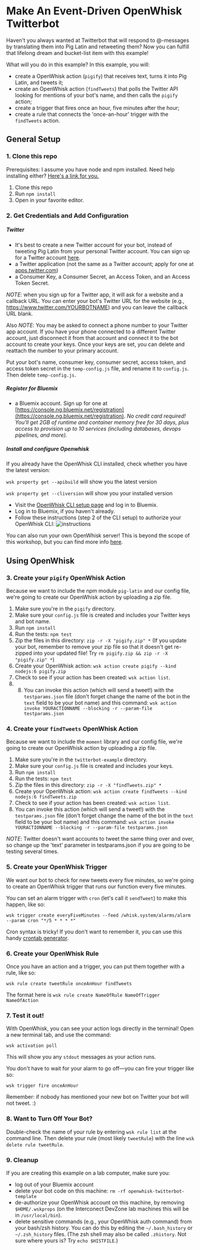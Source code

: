 # Make An Event-Driven OpenWhisk Twitterbot

Haven't you always wanted at Twitterbot that will respond to @-messages by translating them into Pig Latin and retweeting them? Now you can fulfill that lifelong dream and bucket-list item with this example!

What will you do in this example? In this example, you will: 

* create a OpenWhisk action (`pigify`) that receives text, turns it into Pig Latin, and tweets it;
* create an OpenWhisk action (`findTweets`) that polls the Twitter API looking for mentions of your bot's name, and then calls the `pigify` action;
* create a trigger that fires once an hour, five minutes after the hour; 
* create a rule that connects the 'once-an-hour' trigger with the `findTweets` action.


## General Setup

### 1. Clone this repo

Prerequisites: I assume you have node and npm installed. Need help installing either? [Here's a link for you.](http://blog.npmjs.org/post/85484771375/how-to-install-npm)

1. Clone this repo
2. Run `npm install`
3. Open in your favorite editor.

### 2. Get Credentials and Add Configuration

##### Twitter
* It's best to create a new Twitter account for your bot, instead of tweeting Pig Latin from your personal Twitter account. You can sign up for a Twitter account [here](https://twitter.com).
* a Twitter application (not the same as a Twitter account; apply for one at [apps.twitter.com](https://apps.twitter.com))
* a Consumer Key, a Consumer Secret, an Access Token, and an Access Token Secret.

_NOTE_: when you sign up for a Twitter app, it will ask for a website and a callback URL. You can enter your bot's Twitter URL for the website (e.g., https://www.twitter.com/YOURBOTNAME) and you can leave the callback URL blank.

Also _NOTE_: You may be asked to connect a phone number to your Twitter app account. If you have your phone connected to a different Twitter account, just disconnect it from that account and connect it to the bot account to create your keys. Once your keys are set, you can delete and reattach the number to your primary account.

Put your bot's name, consumer key, consumer secret, access token, and access token secret in the `temp-config.js` file, and rename it to `config.js`. Then delete `temp-config.js`.

##### Register for Bluemix

* a Bluemix account. Sign up for one at [https://console.ng.bluemix.net/registration](https://console.ng.bluemix.net/registration). *No credit card required! You'll get 2GB of runtime and container memory free for 30 days, plus access to provision up to 10 services (including databases, devops pipelines, and more).*


##### Install and configure Openwhisk

If you already have the OpenWhisk CLI installed, check whether you have the latest version: 

`wsk property get --apibuild` will show you the latest version

`wsk property get --cliversion` will show you your installed version
 
* Visit the [OpenWhisk CLI setup page](https://console.ng.bluemix.net/openwhisk/cli) and log in to Bluemix.
* Log in to Bluemix, if you haven't already.
* Follow these instructions (step 2 of the CLI setup) to authorize your OpenWhisk CLI: 
![instructions](https://github.com/emckean/blank-openwhisk-bot/blob/master/bluemix-auth.png?raw=true)

You can also run your own OpenWhisk server! This is beyond the scope of this workshop, but you can find more info [here](https://github.com/openwhisk/openwhisk).

## Using OpenWhisk

### 3. Create your `pigify` OpenWhisk Action

Because we want to include the npm module `pig-latin` and our config file, we're going to create our OpenWhisk action by uploading a zip file.

 1. Make sure you're in the `pigify` directory.
 2. Make sure your `config.js` file is created and includes your Twitter keys and bot name.
 3. Run `npm install`
 4. Run the tests: `npm test`
 5. Zip the files in this directory: `zip -r -X "pigify.zip" *`  (If you update your bot, remember to remove your zip file so that it doesn't get re-zipped into your updated file! Try 
`rm pigify.zip && zip -r -X "pigify.zip" *`)
 6. Create your OpenWhisk action: `wsk action create pigify --kind nodejs:6 pigify.zip`
 7. Check to see if your action has been created: `wsk action list`.
 8. 8. You can invoke this action (which will send a tweet!) with the `testparams.json` file (don't forget change the name of the bot in the `text` field to be your bot name) and this command: `wsk action invoke YOURACTIONNAME --blocking -r --param-file testparams.json`

 
### 4. Create your `findTweets` OpenWhisk Action

Because we want to include the `moment` library and our config file, we're going to create our OpenWhisk action by uploading a zip file.

 1. Make sure you're in the `twitterbot-example` directory.
 2. Make sure your `config.js` file is created and includes your keys.
 3. Run `npm install`
 4. Run the tests: `npm test`
 5. Zip the files in this directory: `zip -r -X "findTweets.zip" *` 
 6. Create your OpenWhisk action: `wsk action create findTweets --kind nodejs:6 findTweets.zip`
 7. Check to see if your action has been created: `wsk action list`.
 8. You can invoke this action (which will send a tweet!) with the `testparams.json` file (don't forget change the name of the bot in the `text` field to be your bot name) and this command: `wsk action invoke YOURACTIONNAME --blocking -r --param-file testparams.json`

 
_NOTE_: Twitter doesn't want accounts to tweet the same thing over and over, so change up the 'text' parameter in testparams.json if you are going to be testing several times.
 
### 5. Create your OpenWhisk Trigger
 
We want our bot to check for new tweets every five minutes, so we're going to create an OpenWhisk trigger that runs our function every five minutes. 
 
You can set an alarm trigger with `cron` (let's call it `sendTweet`) to make this happen, like so: 

`wsk trigger create everyFiveMinutes --feed /whisk.system/alarms/alarm --param cron "*/5 * * * *"`

Cron syntax is tricky! If you don't want to remember it, you can use this handy [crontab generator](http://crontab-generator.org/).
 
 
### 6. Create your OpenWhisk Rule

Once you have an action and a trigger, you can put them together with a rule, like so: 

`wsk rule create tweetRule onceAnHour findTweets`

The format here is 
`wsk rule create NameOfRule NameOfTrigger NameOfAction`

### 7. Test it out!

With OpenWhisk, you can see your action logs directly in the terminal! Open a new terminal tab, and use the command: 

`wsk activation poll`

This will show you any `stdout` messages as your action runs.

You don't have to wait for your alarm to go off—you can fire your trigger like so: 

`wsk trigger fire onceAnHour`

Remember: if nobody has mentioned your new bot on Twitter your bot will not tweet. :)

### 8. Want to Turn Off Your Bot?

Double-check the name of your rule by entering 
`wsk rule list` at the command line. Then delete your rule (most likely `tweetRule`) with the line 
`wsk delete rule tweetRule`. 

### 9. Cleanup

If you are creating this example on a lab computer, make sure you:

* log out of your Bluemix account
* delete your bot code on this machine: `rm -rf openwhisk-twitterbot-template`
* de-authorize your OpenWhisk account on this machine, by removing `$HOME/.wskprops` (on the Interconect DevZone lab machines this will be in `/usr/local/bin`).
* delete sensitive commands (e.g., your OpenWhisk auth command) from your bash/zsh history. You can do this by editing the `~/.bash_history` or `~/.zsh_history` files. (The zsh shell may also  be called `.zhistory`. Not sure where yours is? Try `echo $HISTFILE`.)



